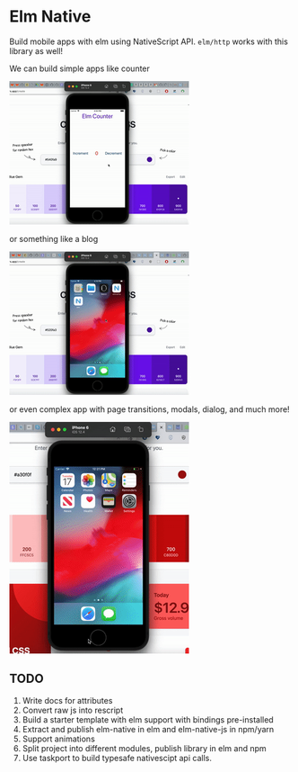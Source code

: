 # Elm Native

Build mobile apps with elm using NativeScript API. `elm/http` works with this library as well!

We can build simple apps like counter

![Counter](./doc/counter.gif)

or something like a blog

![Counter](./doc/blog.gif)

or even complex app with page transitions, modals, dialog, and much more!

![Car details](./doc/car.gif)

## TODO

1. Write docs for attributes
2. Convert raw js into rescript
3. Build a starter template with elm support with bindings pre-installed
4. Extract and publish elm-native in elm and elm-native-js in npm/yarn
5. Support animations
6. Split project into different modules, publish library in elm and npm
7. Use taskport to build typesafe nativescipt api calls.
